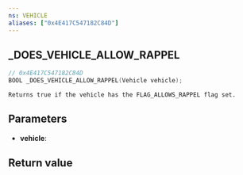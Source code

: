 ```yaml
---
ns: VEHICLE
aliases: ["0x4E417C547182C84D"]
---
```

## _DOES_VEHICLE_ALLOW_RAPPEL

```c
// 0x4E417C547182C84D
BOOL _DOES_VEHICLE_ALLOW_RAPPEL(Vehicle vehicle);
```

```
Returns true if the vehicle has the FLAG_ALLOWS_RAPPEL flag set.
```

## Parameters
* **vehicle**: 

## Return value
